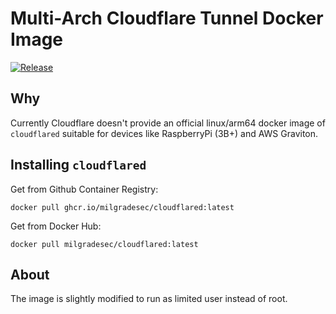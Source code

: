 # Multi-Arch Cloudflare Tunnel Docker Image

[![Release](https://github.com/milgradesec/cloudflared-docker/actions/workflows/release.yml/badge.svg)](https://github.com/milgradesec/cloudflared-docker/actions/workflows/release.yml)

## Why

Currently Cloudflare doesn't provide an official linux/arm64 docker image of `cloudflared` suitable for devices like RaspberryPi (3B+) and AWS Graviton.

## Installing `cloudflared`

Get from Github Container Registry:

```shell
docker pull ghcr.io/milgradesec/cloudflared:latest
```

Get from Docker Hub:

```shell
docker pull milgradesec/cloudflared:latest
```

## About

The image is slightly modified to run as limited user instead of root.

